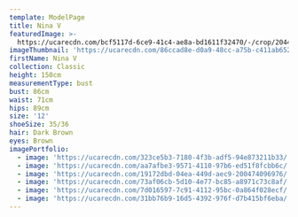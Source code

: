 ```yaml
---
template: ModelPage
title: Nina V
featuredImage: >-
  https://ucarecdn.com/bcf5117d-6ce9-41c4-ae8a-bd1611f32470/-/crop/2044x924/0,72/-/preview/
imageThumbnail: 'https://ucarecdn.com/86ccad8e-d0a9-48cc-a75b-c411ab6520aa/'
firstName: Nina V
collection: Classic
height: 150cm
measurementType: bust
bust: 86cm
waist: 71cm
hips: 89cm
size: '12'
shoeSize: 35/36
hair: Dark Brown
eyes: Brown
imagePortfolio:
  - image: 'https://ucarecdn.com/323ce5b3-7180-4f3b-adf5-94e873211b33/'
  - image: 'https://ucarecdn.com/aa7afbe3-9571-4110-97b6-ed51f8fcbb6c/'
  - image: 'https://ucarecdn.com/19172dbd-04ea-449d-aec9-200474096976/'
  - image: 'https://ucarecdn.com/73af06cb-5d10-4e77-bc85-a8971c73c8af/'
  - image: 'https://ucarecdn.com/7d016597-7c91-4112-95bc-0a864f028ecf/'
  - image: 'https://ucarecdn.com/31bb76b9-16d5-4392-976f-d7b415bf6eba/'
---
```


